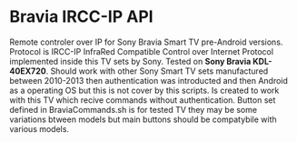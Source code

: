 # Bravia IRCC-IP API

Remote controler over IP for Sony Bravia Smart TV pre-Android versions. Protocol is IRCC-IP InfraRed Compatible Control over Internet Protocol implemented inside this TV sets by Sony. Tested on <B>Sony Bravia KDL-40EX720</B>. Should work with other Sony Smart TV sets manufactured between 2010-2013 then authentication was introducted and then Android as a operating OS but this is not cover by this scripts. Is created to work with this TV which recive commands without authentication. Button set defined in BraviaCommands.sh is for tested TV they may be some variations btween models but main buttons should be compatybile with various models.
